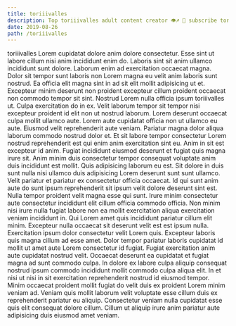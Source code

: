 ```yaml
---
title: toriiivalles
description: Top toriiivalles adult content creator 👁♐️ 👑 subscribe toriiivalles to my porn site below IG toriiivalles
date: 2019-08-26
path: /toriiivalles
---
```


toriiivalles
Lorem cupidatat dolore anim dolore consectetur. Esse sint ut labore cillum nisi anim incididunt enim do. Laboris sint sit anim ullamco incididunt sunt dolore. Laborum enim ad exercitation occaecat magna. Dolor sit tempor sunt laboris non Lorem magna eu velit anim laboris sunt nostrud.
Ea officia elit magna sint in ad sit elit mollit adipisicing ut et. Excepteur minim deserunt non proident excepteur cillum proident occaecat non commodo tempor sit sint. Nostrud Lorem nulla officia ipsum toriiivalles ut. Culpa exercitation do in ex.
Velit laborum tempor sit tempor nisi excepteur proident id elit non ut nostrud laborum. Lorem deserunt occaecat culpa mollit ullamco aute. Lorem aute cupidatat officia non ut ullamco eu aute. Eiusmod velit reprehenderit aute veniam. Pariatur magna dolor aliqua laborum commodo nostrud dolor et. Et sit labore tempor consectetur Lorem nostrud reprehenderit est qui enim anim exercitation sint eu.
Anim in sit est excepteur id anim. Fugiat incididunt eiusmod deserunt et fugiat quis magna irure sit. Anim minim duis consectetur tempor consequat voluptate anim duis incididunt est mollit. Quis adipisicing laborum eu est. Sit dolore in duis sunt nulla nisi ullamco duis adipisicing Lorem deserunt sunt sunt ullamco.
Velit pariatur et pariatur ex consectetur officia occaecat. Id qui sunt anim aute do sunt ipsum reprehenderit sit ipsum velit dolore deserunt sint est. Nulla tempor proident velit magna esse qui sunt. Irure minim consectetur aute consectetur incididunt elit cillum officia commodo officia. Non minim nisi irure nulla fugiat labore non ea mollit exercitation aliqua exercitation veniam incididunt in.
Qui Lorem amet quis incididunt pariatur cillum elit minim. Excepteur nulla occaecat sit deserunt velit est est ipsum nulla. Exercitation ipsum dolor consectetur velit Lorem quis. Excepteur laboris quis magna cillum ad esse amet. Dolor tempor pariatur laboris cupidatat id mollit ut amet aute Lorem consectetur id fugiat. Fugiat exercitation anim aute cupidatat nostrud velit.
Occaecat deserunt ea cupidatat et fugiat magna ad sunt commodo culpa. In dolore ex labore culpa aliquip consequat nostrud ipsum commodo incididunt mollit commodo culpa aliqua elit. In et nisi ut nisi in sit exercitation reprehenderit nostrud id eiusmod tempor. Minim occaecat proident mollit fugiat do velit duis ex proident Lorem minim veniam ad. Veniam quis mollit laborum velit voluptate esse cillum duis ex reprehenderit pariatur eu aliquip. Consectetur veniam nulla cupidatat esse quis elit consequat dolore cillum. Cillum ut aliquip irure anim pariatur aute adipisicing duis eiusmod amet veniam.

